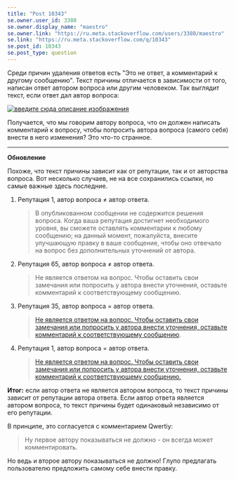 ```yaml
---
title: "Post 10343"
se.owner.user_id: 3380
se.owner.display_name: "maestro"
se.owner.link: "https://ru.meta.stackoverflow.com/users/3380/maestro"
se.link: "https://ru.meta.stackoverflow.com/q/10343"
se.post_id: 10343
se.post_type: question
---
```

<p>Среди причин удаления ответов есть "Это не ответ, а комментарий к другому сообщению". Текст причины отличается в зависимости от того, написан ответ автором вопроса или другим человеком. Так выглядит текст, если ответ дал автор вопроса:</p>

<p><a href="https://i.stack.imgur.com/yNlb0.png" rel="nofollow noreferrer"><img src="https://i.stack.imgur.com/yNlb0.png" alt="введите сюда описание изображения"></a></p>

<p>Получается, что мы говорим автору вопроса, что он должен написать комментарий к вопросу, чтобы попросить автора вопроса (самого себя) внести в него изменения? Это что-то странное.</p>

<hr>

<p><strong>Обновление</strong></p>

<p>Похоже, что текст причины зависит как от репутации, так и от авторства вопроса. Вот несколько случаев, не на все сохранились ссылки, но самые важные здесь последние.</p>

<ol>
<li><p>Репутация 1, автор вопроса ≠ автор ответа.</p>

<blockquote>
  <p>В опубликованном сообщении не содержится решения вопроса. Когда ваша репутация достигнет необходимого уровня, вы сможете оставлять комментарии к любому сообщению; на данный момент, пожалуйста, внесите улучшающую правку в ваше сообщение, чтобы оно отвечало на вопрос без дополнительных уточнений от автора.</p>
</blockquote></li>
<li><p>Репутация 65, автор вопроса ≠ автор ответа. </p>

<blockquote>
  <p>Не является ответом на вопрос. Чтобы оставить свои замечания или попросить у автора внести уточнения, оставьте комментарий к соответствующему сообщению.</p>
</blockquote></li>
<li><p>Репутация 35, автор вопроса = автор ответа.</p>

<blockquote>
  <p><a href="https://ru.stackoverflow.com/review/low-quality-posts/463787">Не является ответом на вопрос. Чтобы оставить свои замечания или попросить у автора внести уточнения, оставьте комментарий к соответствующему сообщению</a>.</p>
</blockquote></li>
<li><p>Репутация 1, автор вопроса = автор ответа.</p>

<blockquote>
  <p><a href="https://ru.stackoverflow.com/review/low-quality-posts/463817">Не является ответом на вопрос. Чтобы оставить свои замечания или попросить у автора внести уточнения, оставьте комментарий к соответствующему сообщению.</a></p>
</blockquote></li>
</ol>

<p><strong>Итог:</strong> если автор ответа не является автором вопроса, то текст причины зависит от репутации автора ответа. Если автор ответа является автором вопроса, то текст причины будет одинаковый независимо от его репутации.</p>

<p>В принципе, это согласуется с комментарием Qwertiy:</p>

<blockquote>
  <p>Ну первое автору показываться не должно - он всегда может комментировать.</p>
</blockquote>

<p>Но ведь и второе автору показываться не должно! Глупо предлагать пользователю предложить самому себе внести правку.</p>
